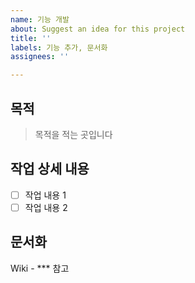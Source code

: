 ```yaml
---
name: 기능 개발
about: Suggest an idea for this project
title: ''
labels: 기능 추가, 문서화
assignees: ''

---
```


## 목적
> 목적을 적는 곳입니다

## 작업 상세 내용
- [ ] 작업 내용 1
- [ ] 작업 내용 2

## 문서화
Wiki - *** 참고
